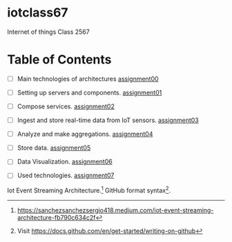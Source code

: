 # iotclass67
Internet of things Class 2567

# Table of Contents

- [ ] Main technologies of architectures [assignment00](assignment00)
- [ ] Setting up servers and components. [assignment01](assignment01)
- [ ] Compose services. [assignment02](assignment02)
- [ ] Ingest and store real-time data from IoT sensors. [assignment03](assignment03)
- [ ] Analyze and make aggregations. [assignment04](assignment04)
- [ ] Store data. [assignment05](assignment05)
- [ ] Data Visualization.  [assignment06](assignment06)
- [ ] Used technologies. [assignment07](assignment07)


Iot Event Streaming Architecture.[^1]
GitHub format syntax[^2].

[^1]: https://sanchezsanchezsergio418.medium.com/iot-event-streaming-architecture-fb790c634c2f
[^2]: Visit https://docs.github.com/en/get-started/writing-on-github
